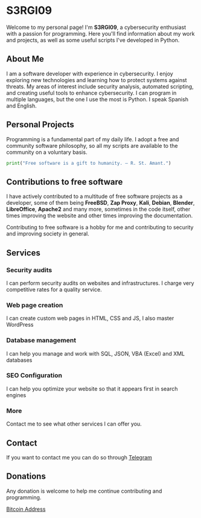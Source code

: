 # S3RGI09

Welcome to my personal page! I'm **S3RGI09**, a cybersecurity enthusiast with a passion for programming. Here you'll find information about my work and projects, as well as some useful scripts I've developed in Python.

## About Me

I am a software developer with experience in cybersecurity. I enjoy exploring new technologies and learning how to protect systems against threats. My areas of interest include security analysis, automated scripting, and creating useful tools to enhance cybersecurity. 
I can program in multiple languages, but the one I use the most is Python. 
I speak Spanish and English.

## Personal Projects

Programming is a fundamental part of my daily life. I adopt a free and community software philosophy, so all my scripts are available to the community on a voluntary basis.

```python
print("Free software is a gift to humanity. — R. St. Amant.")
```
## Contributions to free software

I have actively contributed to a multitude of free software projects as a developer, some of them being **FreeBSD**, **Zap Proxy**, **Kali**, **Debian**, **Blender**, **LibreOffice**, **Apache2** and many more, sometimes in the code itself, other times improving the website and other times improving the documentation.

Contributing to free software is a hobby for me and contributing to security and improving society in general.

## Services

### Security audits

I can perform security audits on websites and infrastructures. I charge very competitive rates for a quality service.
### Web page creation

I can create custom web pages in HTML, CSS and JS, I also master WordPress
### Database management

I can help you manage and work with SQL, JSON, VBA (Excel) and XML databases
### SEO Configuration

I can help you optimize your website so that it appears first in search engines
### More

Contact me to see what other services I can offer you.

## Contact

If you want to contact me you can do so through [Telegram](https://t.me/s3r_gx0)

## Donations

Any donation is welcome to help me continue contributing and programming.

[Bitcoin Address](BitcoinAddress)
